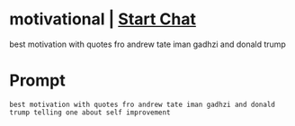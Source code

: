 

# motivational | [Start Chat](https://gptcall.net/chat.html?data=%7B%22contact%22%3A%7B%22id%22%3A%227b393646-9a15-478d-a513-b5b271794c69%22%2C%22flow%22%3Atrue%7D%7D)
best motivation with quotes fro andrew tate iman gadhzi and donald trump

# Prompt

```
best motivation with quotes fro andrew tate iman gadhzi and donald trump telling one about self improvement
```





